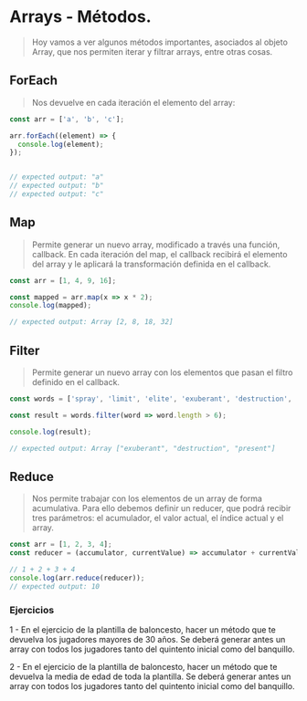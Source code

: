 # Arrays - Métodos.

>Hoy vamos a ver algunos métodos importantes, asociados al objeto Array, que nos permiten iterar y filtrar arrays, entre otras cosas.

## ForEach

>Nos devuelve en cada iteración el elemento del array:

```javascript
const arr = ['a', 'b', 'c'];

arr.forEach((element) => {
  console.log(element);
});


// expected output: "a"
// expected output: "b"
// expected output: "c"
```

## Map

>Permite generar un nuevo array, modificado a través una función, callback. En cada iteración del map, el callback recibirá el elemento del array y le aplicará la transformación definida en el callback.

```javascript
const arr = [1, 4, 9, 16];

const mapped = arr.map(x => x * 2);
console.log(mapped);

// expected output: Array [2, 8, 18, 32]
```

## Filter

>Permite generar un nuevo array con los elementos que pasan el filtro definido en el callback.

```javascript
const words = ['spray', 'limit', 'elite', 'exuberant', 'destruction', 'present'];

const result = words.filter(word => word.length > 6);

console.log(result);

// expected output: Array ["exuberant", "destruction", "present"]

```

## Reduce

>Nos permite trabajar con los elementos de un array de forma acumulativa. Para ello debemos definir un reducer, que podrá recibir tres parámetros: el acumulador, el valor actual, el índice actual y el array.

```javascript
const arr = [1, 2, 3, 4];
const reducer = (accumulator, currentValue) => accumulator + currentValue;

// 1 + 2 + 3 + 4
console.log(arr.reduce(reducer));
// expected output: 10
```

### Ejercicios

1 - En el ejercicio de la plantilla de baloncesto, hacer un método que te devuelva los jugadores mayores de 30 años. Se deberá generar antes un array con todos los jugadores tanto del quintento inicial como del banquillo.

2 - En el ejercicio de la plantilla de baloncesto, hacer un método que te devuelva la media de edad de toda la plantilla. Se deberá generar antes un array con todos los jugadores tanto del quintento inicial como del banquillo.

